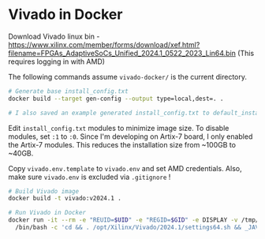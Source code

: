 # Vivado in Docker

Download Vivado linux bin - https://www.xilinx.com/member/forms/download/xef.html?filename=FPGAs_AdaptiveSoCs_Unified_2024.1_0522_2023_Lin64.bin
(This requires logging in with AMD)

The following commands assume `vivado-docker/` is the current directory.

```sh
# Generate base install_config.txt
docker build --target gen-config --output type=local,dest=. .

# I also saved an example generated install_config.txt to default_install_config.txt
```

Edit `install_config.txt` modules to minimize image size. To disable modules, set `:1` to `:0`.
Since I'm developing on Artix-7 board, I only enabled the Artix-7 modules.
This reduces the installation size from ~100GB to ~40GB.

Copy `vivado.env.template` to `vivado.env` and set AMD credentials. Also, make sure `vivado.env` is excluded via `.gitignore` !

```sh
# Build Vivado image
docker build -t vivado:v2024.1 .
```

```sh
# Run Vivado in Docker
docker run -it --rm -e "REUID=$UID" -e "REGID=$GID" -e DISPLAY -v /tmp/.X11-unix:/tmp/.X11-unix:ro vivado:v2024.1 \
  /bin/bash -c 'cd && . /opt/Xilinx/Vivado/2024.1/settings64.sh && _JAVA_AWT_WM_NONREPARENTING=1 LD_PRELOAD=/lib/x86_64-linux-gnu/libudev.so.1 vivado'
```
